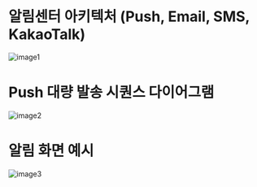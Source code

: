 # 알림센터 아키텍처 (Push, Email, SMS, KakaoTalk)
![image1](https://user-images.githubusercontent.com/48572149/208464732-950439e1-3d57-4138-b9b2-cbbf011ce601.png)

# Push 대량 발송 시퀀스 다이어그램
![image2](https://user-images.githubusercontent.com/48572149/208465144-31c82380-a455-498c-9a70-12857089989c.png)

# 알림 화면 예시
![image3](https://user-images.githubusercontent.com/48572149/208465675-97be45fb-ccfb-40fd-8434-9eba9f9b4c38.png)
